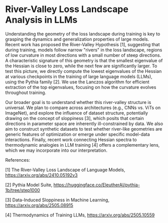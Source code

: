 # River-Valley Loss Landscape Analysis in LLMs

Understanding the geometry of the loss landscape during training is key to grasping the dynamics and generalization properties of large models. Recent work has proposed the River-Valley Hypothesis [1], suggesting that during training, models follow narrow "rivers" in the loss landscape, regions of low curvature in most directions with a small number of steep directions. A characteristic signature of this geometry is that the smallest eigenvalue of the Hessian is close to zero, while the next few are significantly larger. To test this picture, we directly compute the lowest eigenvalues of the Hessian at various checkpoints in the training of large language models (LLMs), using the Pythia family [2]. We use the Lanczos algorithm for efficient extraction of the top eigenvalues, focusing on how the curvature evolves throughout training.

Our broader goal is to understand whether this river-valley structure is universal. We plan to compare across architectures (e.g., CNNs vs. ViTs on ImageNet), and explore the influence of dataset structure, potentially drawing on the concept of sloppiness [3], which posits that certain directions in parameter space are inherently ill-constrained by data. We also aim to construct synthetic datasets to test whether river-like geometries are generic features of optimization or emerge under specific model-data interactions. Finally, recent work connecting Hessian spectra to thermodynamic analogies in LLM training [4] offers a complementary lens, which we may incorporate into our interpretation.

References:

[1] The River-Valley Loss Landscape of Language Models, https://arxiv.org/abs/2410.05192v3

[2] Pythia Model Suite, https://huggingface.co/EleutherAI/pythia-1b/tree/step1000

[3] Data-Induced Sloppiness in Machine Learning, https://arxiv.org/abs/2505.08915

[4] Thermodynamics of Training LLMs, https://arxiv.org/abs/2505.10559
